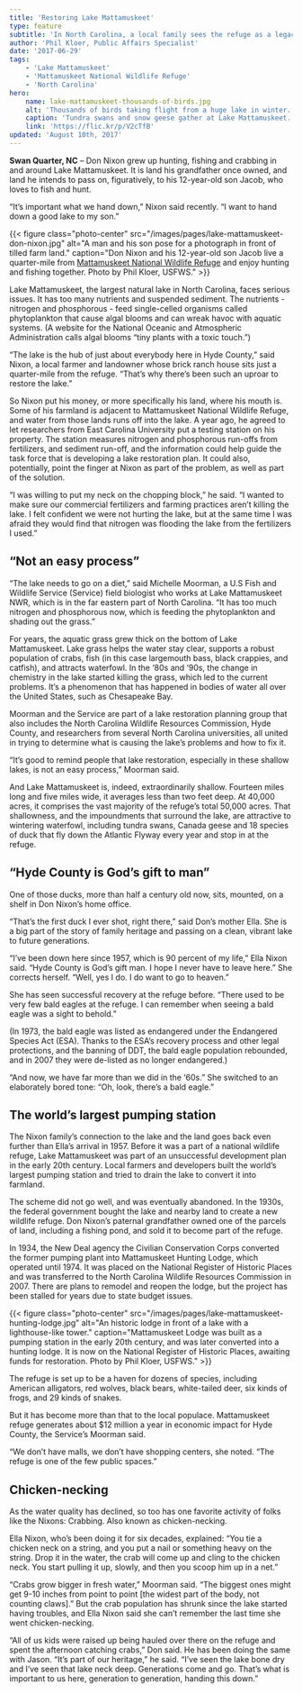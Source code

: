 ```yaml
---
title: 'Restoring Lake Mattamuskeet'
type: feature
subtitle: 'In North Carolina, a local family sees the refuge as a legacy to be handed down, and joins the partnership to help the lake'
author: 'Phil Kloer, Public Affairs Specialist'
date: '2017-06-29'
tags:
    - 'Lake Mattamuskeet'
    - 'Mattamuskeet National Wildlife Refuge'
    - 'North Carolina'
hero:
    name: lake-mattamuskeet-thousands-of-birds.jpg
    alt: 'Thousands of birds taking flight from a huge lake in winter.'
    caption: 'Tundra swans and snow geese gather at Lake Mattamuskeet. Photo by Michelle Moorman, USFWS.'
    link: 'https://flic.kr/p/V2cTfB'
updated: 'August 10th, 2017'
---
```


**Swan Quarter, NC** – Don Nixon grew up hunting, fishing and crabbing in and around Lake Mattamuskeet. It is land his grandfather once owned, and land he intends to pass on, figuratively, to his 12-year-old son Jacob, who loves to fish and hunt.

“It’s important what we hand down,” Nixon said recently. “I want to hand down a good lake to my son.” 

{{< figure class="photo-center" src="/images/pages/lake-mattamuskeet-don-nixon.jpg" alt="A man and his son pose for a photograph in front of tilled farm land." caption="Don Nixon and his 12-year-old son Jacob live a quarter-mile from [Mattamuskeet National Wildlife Refuge](https://www.fws.gov/refuge/mattamuskeet/) and enjoy hunting and fishing together. Photo by Phil Kloer, USFWS."  >}}

Lake Mattamuskeet, the largest natural lake in North Carolina, faces serious issues. It has too many nutrients and suspended sediment.  The nutrients - nitrogen and phosphorous - feed single-celled organisms called phytoplankton that cause algal blooms and can wreak havoc with aquatic systems. (A website for the National Oceanic and Atmospheric Administration calls algal blooms “tiny plants with a toxic touch.”)

“The lake is the hub of just about everybody here in Hyde County,” said Nixon, a local farmer and landowner whose brick ranch house sits just a quarter-mile from the refuge. “That’s why there’s been such an uproar to restore the lake.”

So Nixon put his money, or more specifically his land, where his mouth is. Some of his farmland is adjacent to Mattamuskeet National Wildlife Refuge, and water from those lands runs off into the lake. A year ago, he agreed to let researchers from East Carolina University put a testing station on his property. The station measures nitrogen and phosphorous run-offs from fertilizers, and sediment run-off, and the information could help guide the task force that is developing a lake restoration plan. It could also, potentially, point the finger at Nixon as part of the problem, as well as part of the solution.

“I was willing to put my neck on the chopping block,” he said. “I wanted to make sure our commercial fertilizers and farming practices aren’t killing the lake. I felt confident we were not hurting the lake, but at the same time I was afraid they would find that nitrogen was flooding the lake from the fertilizers I used.”

## “Not an easy process”

“The lake needs to go on a diet,” said Michelle Moorman, a U.S Fish and Wildlife Service (Service) field biologist who works at Lake Mattamuskeet NWR, which is in the far eastern part of North Carolina. “It has too much nitrogen and phosphorous now, which is feeding the phytoplankton and shading out the grass.”

For years, the aquatic grass grew thick on the bottom of Lake Mattamuskeet. Lake grass helps the water stay clear, supports a robust population of crabs, fish (in this case largemouth bass, black crappies, and catfish), and attracts waterfowl. In the ‘80s and ‘90s, the change in chemistry in the lake started killing the grass, which led to the current problems. It’s a phenomenon that has happened in bodies of water all over the United States, such as Chesapeake Bay.

Moorman and the Service are part of a lake restoration planning group that also includes the North Carolina Wildlife Resources Commission, Hyde County, and researchers from several North Carolina universities, all united in trying to determine what is causing the lake’s problems and how to fix it. 

“It’s good to remind people that lake restoration, especially in these shallow lakes, is not an easy process,” Moorman said.

And Lake Mattamuskeet is, indeed, extraordinarily shallow. Fourteen miles long and five miles wide, it averages less than two feet deep. At 40,000 acres, it comprises the vast majority of the refuge’s total 50,000 acres. That shallowness, and the impoundments that surround the lake, are attractive to wintering waterfowl, including tundra swans, Canada geese and 18 species of duck that fly down the Atlantic Flyway every year and stop in at the refuge.

## “Hyde County is God’s gift to man”

One of those ducks, more than half a century old now, sits, mounted, on a shelf in Don Nixon’s home office. 

“That’s the first duck I ever shot, right there,” said Don’s mother Ella. She is a big part of the story of family heritage and passing on a clean, vibrant lake to future generations. 

“I’ve been down here since 1957, which is 90 percent of my life,” Ella Nixon said. “Hyde County is God’s gift man. I hope I never have to leave here.”
She corrects herself. “Well, yes I do. I do want to go to heaven.”

She has seen successful recovery at the refuge before. “There used to be very few bald eagles at the refuge. I can remember when seeing a bald eagle was a sight to behold.”

(In 1973, the bald eagle was listed as endangered under the Endangered Species Act (ESA). Thanks to the ESA’s recovery process and other legal protections, and the banning of DDT, the bald eagle population rebounded, and in 2007 they were de-listed as no longer endangered.)

“And now, we have far more than we did in the ‘60s.” She switched to an elaborately bored tone: “Oh, look, there’s a bald eagle.”

## The world’s largest pumping station

The Nixon family’s connection to the lake and the land goes back even further than Ella’s arrival in 1957. Before it was a part of a national wildlife refuge, Lake Mattamuskeet was part of an unsuccessful development plan in the early 20th century. Local farmers and developers built the world’s largest pumping station and tried to drain the lake to convert it into farmland. 

The scheme did not go well, and was eventually abandoned. In the 1930s, the federal government bought the lake and nearby land to create a new wildlife refuge. Don Nixon’s paternal grandfather owned one of the parcels of land, including a fishing pond, and sold it to become part of the refuge. 

In 1934, the New Deal agency the Civilian Conservation Corps converted the former pumping plant into Mattamuskeet Hunting Lodge, which operated until 1974. It was placed on the National Register of Historic Places and was transferred to the North Carolina Wildlife Resources Commission in 2007. There are plans to remodel and reopen the lodge, but the project has been stalled for years due to state budget issues.

{{< figure class="photo-center" src="/images/pages/lake-mattamuskeet-hunting-lodge.jpg" alt="An historic lodge in front of a lake with a lighthouse-like tower." caption="Mattamuskeet Lodge was built as a pumping station in the early 20th century, and was later converted into a hunting lodge. It is now on the National Register of Historic Places, awaiting funds for restoration. Photo by Phil Kloer, USFWS." >}}

The refuge is set up to be a haven for dozens of species, including American alligators, red wolves, black bears, white-tailed deer, six kinds of frogs, and 29 kinds of snakes.

But it has become more than that to the local populace. Mattamuskeet refuge generates about $12 million a year in economic impact for Hyde County, the Service’s Moorman said. 

“We don’t have malls, we don’t have shopping centers, she noted. “The refuge is one of the few public spaces.”

## Chicken-necking

As the water quality has declined, so too has one favorite activity of folks like the Nixons: Crabbing. Also known as chicken-necking.

Ella Nixon, who’s been doing it for six decades, explained: “You tie a chicken neck on a string, and you put a nail or something heavy on the string. Drop it in the water, the crab will come up and cling to the chicken neck. You start pulling it up, slowly, and then you scoop him up in a net.”

“Crabs grow bigger in fresh water,” Moorman said. “The biggest ones might get 9-10 inches from point to point [the widest part of the body, not counting claws].” But the crab population has shrunk since the lake started having troubles, and Ella Nixon said she can’t remember the last time she went chicken-necking.

“All of us kids were raised up being hauled over there on the refuge and spent the afternoon catching crabs,” Don said. He has been doing the same with Jason.
“It’s part of our heritage,” he said. “I’ve seen the lake bone dry and I’ve seen that lake neck deep. Generations come and go. That’s what is important to us here, generation to generation, handing this down.”
